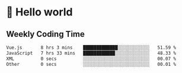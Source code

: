 # 🍻 Hello world

## Weekly Coding Time
<!--START_SECTION:waka-->

```txt
Vue.js       8 hrs 3 mins    █████████████░░░░░░░░░░░░   51.59 %
JavaScript   7 hrs 33 mins   ████████████░░░░░░░░░░░░░   48.33 %
XML          0 secs          ░░░░░░░░░░░░░░░░░░░░░░░░░   00.07 %
Other        0 secs          ░░░░░░░░░░░░░░░░░░░░░░░░░   00.01 %
```

<!--END_SECTION:waka-->
